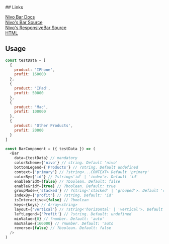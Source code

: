 ## Links

[Nivo Bar Docs](https://nivo.rocks/bar/)<br />
[Nivo's Bar Source](https://github.com/plouc/nivo/blob/master/packages/bar/src/Bar.js)<br />
[Nivo's ResponsiveBar Source](https://github.com/plouc/nivo/blob/master/packages/bar/src/ResponsiveBar.js)<br />
[HTML](https://www.w3schools.com/tags/tag_button.asp)

## Usage

```javascript
const testData = [
  {
    product: 'IPhone',
    profit: 160000
  },
  {
    product: 'IPad',
    profit: 50000
  },
  {
    product: 'Mac',
    profit: 100000
  },
  {
    product: 'Other Products',
    profit: 20000
  }
]

const BarComponent = ({ testData }) => (
  <Bar
    data={testData} // mandatory
    colorScheme={'nivo'} // string. Default 'nivo'
    bottomLegend={'Products'} // ?string. Default undefined
    context={'primary'} // ?string<...CONTEXT> Default 'primary'
    colorBy={'id'} // ?string<'id' | 'index'>. Default 'id'
    enableGridX={false} // ?boolean. Default: false
    enableGridY={true} // ?boolean. Default: true
    groupMode={'stacked'} // ?string<'stacked' | 'grouped'>. Default 'stacked'
    indexBy={'profit'} // ?string. Default: 'id'
    isInteractive={false} // ?boolean
    keys={keys} // Array<string>
    layout={'vertical'} // ?string<'horizontal' | 'vertical'>. Default 'vertical'
    leftLegend={'Profit'} // ?string. Default: undefined
    minValue={0} // ?number. Default: 'auto'
    maxValue={160000} // ?number. Default: 'auto
    reverse={false} // ?boolean. Default: false
  />
)
```

